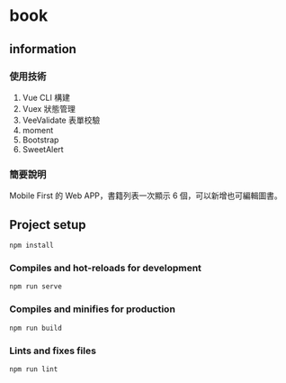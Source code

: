 # book

## information

### 使用技術
1. Vue CLI 構建
2. Vuex 狀態管理
3. VeeValidate 表單校驗
4. moment
5. Bootstrap
6. SweetAlert

### 簡要說明
Mobile First 的 Web APP，書籍列表一次顯示 6 個，可以新增也可編輯圖書。

## Project setup
```
npm install
```

### Compiles and hot-reloads for development
```
npm run serve
```

### Compiles and minifies for production
```
npm run build
```

### Lints and fixes files
```
npm run lint
```


